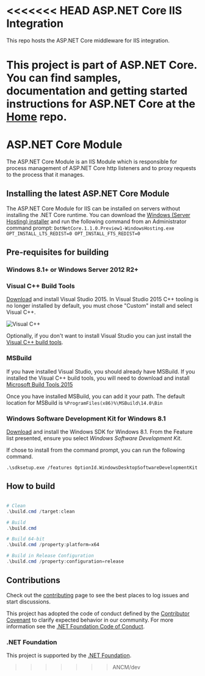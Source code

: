 <<<<<<< HEAD
ASP.NET Core IIS Integration
========

This repo hosts the ASP.NET Core middleware for IIS integration.

This project is part of ASP.NET Core. You can find samples, documentation and getting started instructions for ASP.NET Core at the [Home](https://github.com/aspnet/home) repo.
=======
# ASP.NET Core Module

The ASP.NET Core Module is an IIS Module which is responsible for process
management of ASP.NET Core http listeners and to proxy requests to the process
that it manages.

## Installing the latest ASP.NET Core Module
The ASP.NET Core Module for IIS can be installed on servers without installing the .NET Core runtime. You can download the [Windows (Server Hosting) installer](https://go.microsoft.com/fwlink/?linkid=832756) and run the following command from an Administrator command prompt:
``DotNetCore.1.1.0.Preview1-WindowsHosting.exe OPT_INSTALL_LTS_REDIST=0 OPT_INSTALL_FTS_REDIST=0``

## Pre-requisites for building

### Windows 8.1+ or Windows Server 2012 R2+

### Visual C++ Build Tools

[Download](http://download.microsoft.com/download/D/2/3/D23F4D0F-BA2D-4600-8725-6CCECEA05196/vs_community_ENU.exe)
and install Visual Studio 2015. In Visual Studio 2015 C++ tooling is no longer
installed by default, you must chose "Custom" install and select Visual C++.

![Visual C++](https://cloud.githubusercontent.com/assets/4734691/18014419/b06e589a-6b77-11e6-9393-4eed32186ca3.png)

Optionally, if you don't want to install Visual Studio you can just install the
[Visual C++ build tools](http://landinghub.visualstudio.com/visual-cpp-build-tools).

### MSBuild

If you have installed Visual Studio, you should already have MSBuild. If you
installed the Visual C++ build tools, you will need to download and install
[Microsoft Build Tools 2015](https://www.microsoft.com/en-us/download/details.aspx?id=48159)

Once you have installed MSBuild, you can add it your path. The default location
for MSBuild is `%ProgramFiles(x86)%\MSBuild\14.0\Bin`

### Windows Software Development Kit for Windows 8.1

[Download](http://download.microsoft.com/download/B/0/C/B0C80BA3-8AD6-4958-810B-6882485230B5/standalonesdk/sdksetup.exe)
and install the Windows SDK for Windows 8.1. From the Feature list presented,
ensure you select *Windows Software Development Kit*.

If chose to install from the command prompt, you can run the following command.
````
.\sdksetup.exe /features OptionId.WindowsDesktopSoftwareDevelopmentKit
````

## How to build


```powershell

# Clean
.\build.cmd /target:clean

# Build
.\build.cmd

# Build 64-bit
.\build.cmd /property:platform=x64

# Build in Release Configuration
.\build.cmd /property:configuration=release
```

## Contributions

Check out the [contributing](https://github.com/aspnet/Home/blob/dev/CONTRIBUTING.md)
page to see the best places to log issues and start discussions.

This project has adopted the code of conduct defined by the [Contributor Covenant](http://contributor-covenant.org/)
to clarify expected behavior in our community.
For more information see the [.NET Foundation Code of Conduct](http://www.dotnetfoundation.org/code-of-conduct).

### .NET Foundation

This project is supported by the [.NET Foundation](http://www.dotnetfoundation.org).


>>>>>>> ANCM/dev
